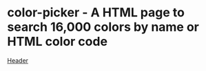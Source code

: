 # color-picker - A HTML page to search 16,000 colors by name or HTML color code

[Header](header.png)

